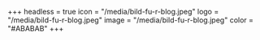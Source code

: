 +++
headless = true
icon = "/media/bild-fu-r-blog.jpeg"
logo = "/media/bild-fu-r-blog.jpeg"
image = "/media/bild-fu-r-blog.jpeg"
color = "#ABABAB"
+++
